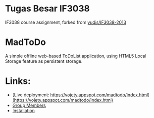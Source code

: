 Tugas Besar IF3038
==================

IF3038 course assignment, forked from [yudis/IF3038-2013](https://github.com/yudis/IF3038-2013)

MadToDo
=======

A simple offline web-based ToDoList application, using HTML5 Local
Storage feature as persistent storage.

Links:
======

-   [Live deployment: https://vojety.appspot.com/madtodo/index.html](https://vojety.appspot.com/madtodo/index.html)
-   [Group Members](https://github.com/ynov/MadToDo/blob/master/MEMBERS.md)
-   [Installation](https://github.com/ynov/MadToDo/blob/master/INSTALL.md)

